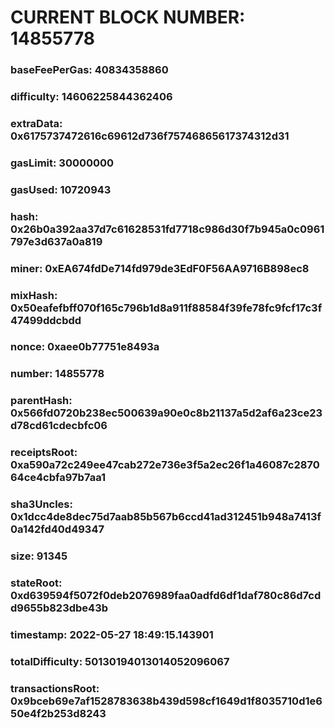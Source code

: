 # CURRENT BLOCK NUMBER: 14855778

### baseFeePerGas: 40834358860
### difficulty: 14606225844362406
### extraData: 0x6175737472616c69612d736f75746865617374312d31
### gasLimit: 30000000
### gasUsed: 10720943
### hash: 0x26b0a392aa37d7c61628531fd7718c986d30f7b945a0c0961797e3d637a0a819
### miner: 0xEA674fdDe714fd979de3EdF0F56AA9716B898ec8
### mixHash: 0x50eafefbff070f165c796b1d8a911f88584f39fe78fc9fcf17c3f47499ddcbdd
### nonce: 0xaee0b77751e8493a
### number: 14855778
### parentHash: 0x566fd0720b238ec500639a90e0c8b21137a5d2af6a23ce23d78cd61cdecbfc06
### receiptsRoot: 0xa590a72c249ee47cab272e736e3f5a2ec26f1a46087c287064ce4cbfa97b7aa1
### sha3Uncles: 0x1dcc4de8dec75d7aab85b567b6ccd41ad312451b948a7413f0a142fd40d49347
### size: 91345
### stateRoot: 0xd639594f5072f0deb2076989faa0adfd6df1daf780c86d7cdd9655b823dbe43b
### timestamp: 2022-05-27 18:49:15.143901
### totalDifficulty: 50130194013014052096067
### transactionsRoot: 0x9bceb69e7af1528783638b439d598cf1649d1f8035710d1e650e4f2b253d8243
